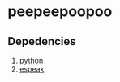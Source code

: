 # peepeepoopoo

## Depedencies
1. [python](https://www.python.org/downloads/)
2. [espeak](https://espeak.sourceforge.net/download.html)
